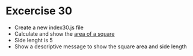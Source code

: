 # Excercise 30

* Create a new index30.js file
* Calculate and show the [area of a square](https://www.mathopenref.com/squareperimeter.html)
* Side lenght is 5
* Show a descriptive message to show the square area and side length